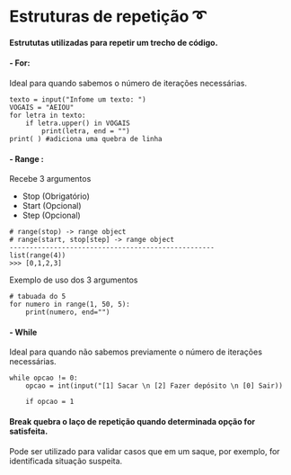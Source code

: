# Estruturas de repetição ➰
#### Estrututas utilizadas para repetir um trecho de código.
#### - For:
Ideal para quando sabemos o número de iterações necessárias.

```
texto = input("Infome um texto: ")
VOGAIS = "AEIOU"
for letra in texto: 
    if letra.upper() in VOGAIS
        print(letra, end = "")
print( ) #adiciona uma quebra de linha

```

#### - Range :
Recebe 3 argumentos
 - Stop (Obrigatório)
 - Start (Opcional)
 - Step (Opcional)
```
# range(stop) -> range object
# range(start, stop[step] -> range object
---------------------------------------------------
list(range(4))
>>> [0,1,2,3]
```
Exemplo de uso dos 3 argumentos 
```
# tabuada do 5
for numero in range(1, 50, 5):
    print(numero, end="")
```
#### - While
Ideal para quando não sabemos previamente o número de iterações necessárias.

```
while opcao != 0:
    opcao = int(input("[1] Sacar \n [2] Fazer depósito \n [0] Sair))

    if opcao = 1

```
#### Break quebra o laço de repetição quando determinada opção for satisfeita.
Pode ser utilizado para validar casos que em um saque, por exemplo, for identificada situação suspeita.
